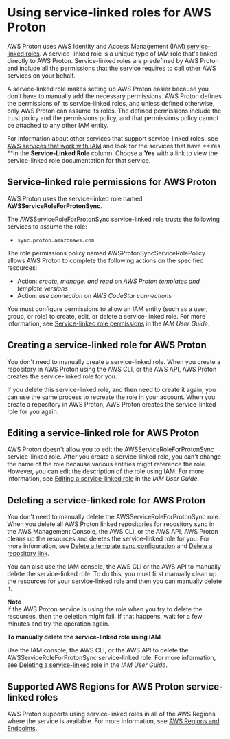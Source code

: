 # Using service\-linked roles for AWS Proton<a name="using-service-linked-roles"></a>

AWS Proton uses AWS Identity and Access Management \(IAM\)[ service\-linked roles](https://docs.aws.amazon.com/IAM/latest/UserGuide/id_roles_terms-and-concepts.html#iam-term-service-linked-role)\. A service\-linked role is a unique type of IAM role that's linked directly to AWS Proton\. Service\-linked roles are predefined by AWS Proton and include all the permissions that the service requires to call other AWS services on your behalf\. 

A service\-linked role makes setting up AWS Proton easier because you don’t have to manually add the necessary permissions\. AWS Proton defines the permissions of its service\-linked roles, and unless defined otherwise, only AWS Proton can assume its roles\. The defined permissions include the trust policy and the permissions policy, and that permissions policy cannot be attached to any other IAM entity\.

For information about other services that support service\-linked roles, see [AWS services that work with IAM](https://docs.aws.amazon.com/IAM/latest/UserGuide/reference_aws-services-that-work-with-iam.html) and look for the services that have **Yes **in the **Service\-Linked Role** column\. Choose a **Yes** with a link to view the service\-linked role documentation for that service\.

## Service\-linked role permissions for AWS Proton<a name="slr-permissions"></a>

AWS Proton uses the service\-linked role named **AWSServiceRoleForProtonSync**\.

The AWSServiceRoleForProtonSync service\-linked role trusts the following services to assume the role:
+ `sync.proton.amazonaws.com`

The role permissions policy named AWSProtonSyncServiceRolePolicy allows AWS Proton to complete the following actions on the specified resources:
+ Action: *create, manage, and read* on *AWS Proton templates and template versions*
+ Action: *use connection* on *AWS CodeStar connections*

You must configure permissions to allow an IAM entity \(such as a user, group, or role\) to create, edit, or delete a service\-linked role\. For more information, see [Service\-linked role permissions](https://docs.aws.amazon.com/IAM/latest/UserGuide/using-service-linked-roles.html#service-linked-role-permissions) in the *IAM User Guide*\.

## Creating a service\-linked role for AWS Proton<a name="create-slr"></a>

You don't need to manually create a service\-linked role\. When you create a repository in AWS Proton using the AWS CLI, or the AWS API, AWS Proton creates the service\-linked role for you\. 

If you delete this service\-linked role, and then need to create it again, you can use the same process to recreate the role in your account\. When you create a repository in AWS Proton, AWS Proton creates the service\-linked role for you again\. 

## Editing a service\-linked role for AWS Proton<a name="edit-slr"></a>

AWS Proton doesn't allow you to edit the AWSServiceRoleForProtonSync service\-linked role\. After you create a service\-linked role, you can't change the name of the role because various entities might reference the role\. However, you can edit the description of the role using IAM\. For more information, see [Editing a service\-linked role](https://docs.aws.amazon.com/IAM/latest/UserGuide/using-service-linked-roles.html#edit-service-linked-role) in the *IAM User Guide*\.

## Deleting a service\-linked role for AWS Proton<a name="delete-slr"></a>

You don't need to manually delete the AWSServiceRoleForProtonSync role\. When you delete all AWS Proton linked repositories for repository sync in the AWS Management Console, the AWS CLI, or the AWS API, AWS Proton cleans up the resources and deletes the service\-linked role for you\. For more information, see [Delete a template sync configuration](delete-template-sync.md) and [Delete a repository link](ag-repo-delete.md)\.

You can also use the IAM console, the AWS CLI or the AWS API to manually delete the service\-linked role\. To do this, you must first manually clean up the resources for your service\-linked role and then you can manually delete it\.

**Note**  
If the AWS Proton service is using the role when you try to delete the resources, then the deletion might fail\. If that happens, wait for a few minutes and try the operation again\.

**To manually delete the service\-linked role using IAM**

Use the IAM console, the AWS CLI, or the AWS API to delete the AWSServiceRoleForProtonSync service\-linked role\. For more information, see [Deleting a service\-linked role](https://docs.aws.amazon.com/IAM/latest/UserGuide/using-service-linked-roles.html#delete-service-linked-role) in the *IAM User Guide*\.

## Supported AWS Regions for AWS Proton service\-linked roles<a name="slr-regions"></a>

AWS Proton supports using service\-linked roles in all of the AWS Regions where the service is available\. For more information, see [AWS Regions and Endpoints](https://docs.aws.amazon.com/general/latest/gr/proton.html)\.